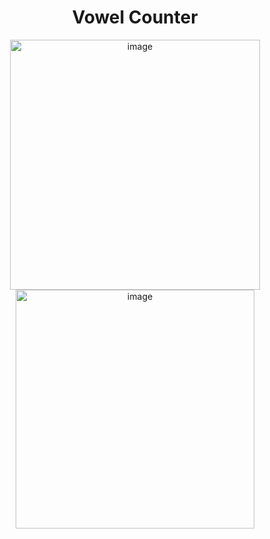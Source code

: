 <h1 align="center"> Vowel Counter </h1>
<p align="center">
<img width="400" alt="image" src="https://user-images.githubusercontent.com/72634228/189854863-7a773295-17b7-4342-afae-338190252c39.png">
<img width="382" alt="image" src="https://user-images.githubusercontent.com/72634228/189855496-80dbbbc0-845a-4d8c-8dad-57c79a77e6ee.png">
</p>



